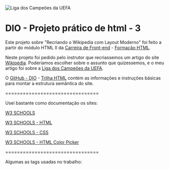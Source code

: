 
![Liga dos Campeões da UEFA](https://upload.wikimedia.org/wikipedia/commons/f/f3/Logo_UEFA_Champions_League.png)

# DIO - Projeto prático de html - 3

Este projeto sobre "Recriando o Wikipedia com Layout Moderno" foi feito a partir do módulo HTML II da [Carreira de Front-end](https://www.dio.me/careers/front-end) - [Formação HTML](https://www.dio.me/curso-html).

Neste projeto foi pedido pelo instrutor que recriassemos um artigo do site [Wikipédia](https://pt.wikipedia.org/wiki/Wikip%C3%A9dia:P%C3%A1gina_principal). Poderiamos escolher sobre o assunto que quizessemos, e o meu artigo foi sobre a [Liga dos Campeões da UEFA](https://pt.wikipedia.org/wiki/Liga_dos_Campe%C3%B5es_da_UEFA). 

O [GitHub - DIO](https://github.com/digitalinnovationone) - [Trilha HTML](https://github.com/digitalinnovationone/trilha-html-modulo-3) contém as informações e instruções básicas para montar a estrutura semântica do site.

================================

Usei bastante como documentação os sites: 

[W3 SCHOOLS](https://www.w3schools.com/) 

[W3 SCHOOLS - HTML](https://www.w3schools.com/html/default.asp) 

[W3 SCHOOLS - CSS](https://www.w3schools.com/css/default.asp) 

[W3 SCHOOLS - HTML Color Picker](https://www.w3schools.com/colors/colors_picker.asp)


================================


Algumas as tags usadas no trabalho:

